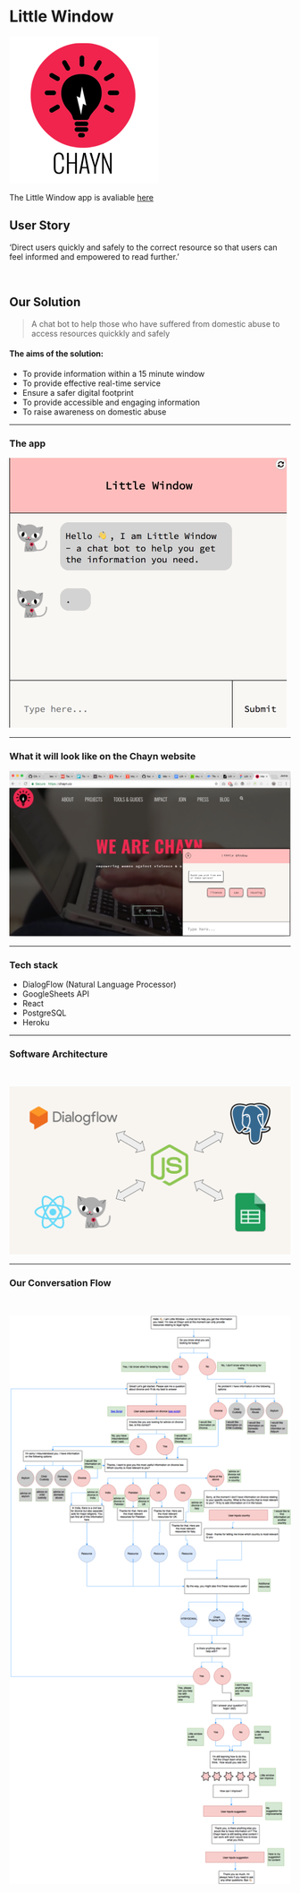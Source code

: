 # Little Window
![logo](client/src/assets/chayn.png)

The Little Window app is avaliable [here](https://little-window.herokuapp.com)

## User Story
‘Direct users quickly and safely to the correct resource so that users can feel informed and empowered to read further.’

<br>

## Our Solution
> A chat bot to help those who have suffered from domestic abuse to access resources quickkly and safely

#### The aims of the solution:
- To provide information within a 15 minute window
- To provide effective real-time service
- Ensure a safer digital footprint
- To provide accessible and engaging information
- To raise awareness on domestic abuse

___

### The app

![LWDemo](client/src/assets/LW.gif)

___

### What it will look like on the Chayn website

![figma](client/src/assets/figma.png)

___

### Tech stack
- DialogFlow (Natural Language Processor)
- GoogleSheets API
- React
- PostgreSQL
- Heroku

___

### Software Architecture
<br>

![architecture](client/src/assets/architecture.png)

___

### Our Conversation Flow
<br>

![conversation](client/src/assets/decision_tree.png)